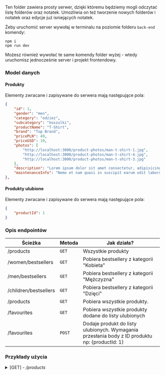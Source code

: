 Ten folder zawiera prosty serwer, dzięki któremu będziemy mogli odczytać listę folderów oraz notatek. Umożliwia on też tworzenie nowych folderów i notatek oraz edycje już isniejących notatek.

Żeby uruchomić server wywołaj w terminalu na poziomie folderu `back-end` komendy:

```command
npm i
npm run dev
```

Możesz również wywołać te same komendy folder wyżej - wtedy uruchomisz jednocześnie server i projekt frontendowy.

### Model danych

#### Produkty

Elementy zwracane i zapisywane do serwera mają następujące pola:

```json
{
    "id": 1,
    "gender": "men",
    "category": "odziez",
    "subcategory": "koszulki",
    "productName": "T-Shirt",
    "brand": "Top Brand",
    "pricePLN": 49,
    "priceUSD": 10,
    "photos": [
        "http://localhost:3000/product-photos/man-t-shirt-1.jpg",
        "http://localhost:3000/product-photos/man-t-shirt-4.jpg",
        "http://localhost:3000/product-photos/man-t-shirt-3.jpg"
    ],
    "description": "Lorem ipsum dolor sit amet consectetur, adipisicing elit. Nulla facilis aperiam, magnam dolorum sit expedita nihil nostrum, voluptates temporibus voluptatum atque ullam molestiae provident dolore eligendi? Esse amet dolore illum.",
    "maintenanceInfo": "Nemo et nam quasi in suscipit earum odit laborum repellat quo dolore rem, sequi eaque sapiente quibu"
},
```

#### Produkty ulubione

Elementy zwracane i zapisywane do serwera mają następujące pola:

```json
{
    "productId": 1
}
```

### Opis endpointów

| Ścieżka               | Metoda | Jak działa?                                                                                    |
| --------------------- | ------ | ---------------------------------------------------------------------------------------------- |
| /products             | `GET`  | Wszystkie produkty                                                                             |
| /women/bestsellers    | `GET`  | Pobiera bestsellery z kategorii "Kobieta"                                                      |
| /men/bestsellers      | `GET`  | Pobiera bestsellery z kategorii "Mężczyzna"                                                    |
| /children/bestsellers | `GET`  | Pobiera bestsellery z kategorii "Dzięci"                                                       |
| /products             | `GET`  | Pobiera wszystkie produkty.                                                                    |
| /favourites           | `GET`  | Pobiera wszystkie produkty dodane do listy ulubionych                                          |
| /favourites           | `POST` | Dodaje produkt do listy ulubionych. Wymagania przesłania body z ID produktu np: {productId: 1} |

### Przykłady użycia

<details>
 <summary> [GET] - <i>/products</i>  </summary>
<br>
Wywołanie:

```js
fetch('http://localhost:3000/products`)
    .then(res => res.json())
    .console.log(res => res.json());
```

Konsola:

```js
[
    {
        id: 1,
        gender: "men",
        category: "odziez",
        subcategory: "koszulki",
        productName: "T-Shirt",
        brand: "Top Brand",
        pricePLN: 49,
        priceUSD: 10,
        photos: [
            "http://localhost:3000/product-photos/man-t-shirt-1.jpg",
            "http://localhost:3000/product-photos/man-t-shirt-4.jpg",
            "http://localhost:3000/product-photos/man-t-shirt-3.jpg",
        ],
        description:
            "Lorem ipsum dolor sit amet consectetur, adipisicing elit. Nulla facilis aperiam, magnam dolorum sit expedita nihil nostrum, voluptates temporibus voluptatum atque ullam molestiae provident dolore eligendi? Esse amet dolore illum.",
        maintenanceInfo:
            "Nemo et nam quasi in suscipit earum odit laborum repellat quo dolore rem, sequi eaque sapiente quibu",
    },
    {
        id: 2,
        gender: "men",
        category: "odziez",
        subcategory: "koszulki",
        productName: "T-Shirt",
        brand: "Top Brand",
        pricePLN: 49,
        priceUSD: 10,
        photos: [
            "http://localhost:3000/product-photos/man-t-shirt-1.jpg",
            "http://localhost:3000/product-photos/man-t-shirt-4.jpg",
            "http://localhost:3000/product-photos/man-t-shirt-3.jpg",
        ],
        description:
            "Lorem ipsum dolor sit amet consectetur, adipisicing elit. Nulla facilis aperiam, magnam dolorum sit expedita nihil nostrum, voluptates temporibus voluptatum atque ullam molestiae provident dolore eligendi? Esse amet dolore illum.",
        maintenanceInfo:
            "Nemo et nam quasi in suscipit earum odit laborum repellat quo dolore rem, sequi eaque sapiente quibu",
    },
];
```

</details>
